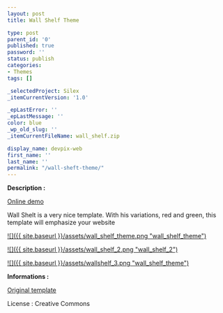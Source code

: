```yaml
---
layout: post
title: Wall Shelf Theme

type: post
parent_id: '0'
published: true
password: ''
status: publish
categories:
- Themes
tags: []

_selectedProject: Silex
_itemCurrentVersion: '1.0'

_epLastError: ''
_epLastMessage: ''
color: blue
_wp_old_slug: ''
_itemCurrentFileName: wall_shelf.zip

display_name: devpix-web
first_name: ''
last_name: ''
permalink: "/wall-sheft-theme/"
---
```


**Description :**

[Online demo](http://silexprod.com/silex_cifacom20102011/?/wall_shelf "Online Demo")

Wall Shelt is a very nice template. With his variations, red and green, this template will emphasize your website

[![]({{ site.baseurl }}/assets/wall_shelf_theme.png "wall_shelf_theme")](http://silexprod.com/silex_cifacom20102011/?/wall_shelf)

[![]({{ site.baseurl }}/assets/wall_shelf_2.png "wall_shelf_2")](http://silexprod.com/silex_cifacom20102011/?/wall_shelf_2#/start/home)

[![]({{ site.baseurl }}/assets/wallshelf_3.png "wall_shelf_theme")](http://silexprod.com/silex_cifacom20102011/?/wall_shelf_3#/start/home)

**Informations :**

[Original template](http://www.templatemo.com/preview/templatemo_294_wall_shelf)

License
: Creative Commons
